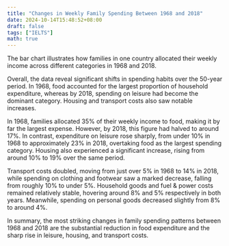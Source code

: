 ```yaml
---
title: "Changes in Weekly Family Spending Between 1968 and 2018"
date: 2024-10-14T15:48:52+08:00
draft: false
tags: ["IELTS"]
math: true
---
```


The bar chart illustrates how families in one country allocated their weekly income across different categories in 1968 and 2018.

Overall, the data reveal significant shifts in spending habits over the 50-year period. In 1968, food accounted for the largest proportion of household expenditure, whereas by 2018, spending on leisure had become the dominant category. Housing and transport costs also saw notable increases.

In 1968, families allocated 35% of their weekly income to food, making it by far the largest expense. However, by 2018, this figure had halved to around 17%. In contrast, expenditure on leisure rose sharply, from under 10% in 1968 to approximately 23% in 2018, overtaking food as the largest spending category. Housing also experienced a significant increase, rising from around 10% to 19% over the same period.

Transport costs doubled, moving from just over 5% in 1968 to 14% in 2018, while spending on clothing and footwear saw a marked decrease, falling from roughly 10% to under 5%. Household goods and fuel & power costs remained relatively stable, hovering around 8% and 5% respectively in both years. Meanwhile, spending on personal goods decreased slightly from 8% to around 4%.

In summary, the most striking changes in family spending patterns between 1968 and 2018 are the substantial reduction in food expenditure and the sharp rise in leisure, housing, and transport costs.
